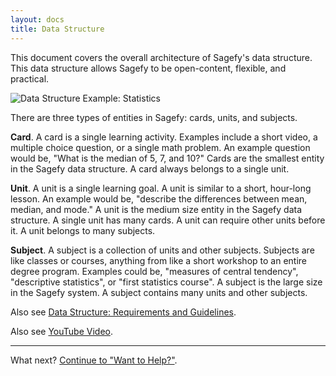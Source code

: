 ```yaml
---
layout: docs
title: Data Structure
---
```


This document covers the overall architecture of Sagefy's data structure. This data structure allows Sagefy to be open-content, flexible, and practical.

![Data Structure Example: Statistics](https://docs.google.com/drawings/d/1idC1i8udNsD5C1yj1K7qKp6cwSkyhwjLXzG-xsXG6gE/pub?w=735&h=280)

There are three types of entities in Sagefy: cards, units, and subjects.

**Card**. A card is a single learning activity. Examples include a short video, a multiple choice question, or a single math problem. An example question would be, "What is the median of 5, 7, and 10?" Cards are the smallest entity in the Sagefy data structure. A card always belongs to a single unit.

**Unit**. A unit is a single learning goal. A unit is similar to a short, hour-long lesson. An example would be, "describe the differences between mean, median, and mode." A unit is the medium size entity in the Sagefy data structure. A single unit has many cards. A unit can require other units before it. A unit belongs to many subjects.

**Subject**. A subject is a collection of units and other subjects. Subjects are like classes or courses, anything from like a short workshop to an entire degree program. Examples could be, "measures of central tendency", "descriptive statistics", or "first statistics course". A subject is the large size in the Sagefy system. A subject contains many units and other subjects.

Also see [Data Structure: Requirements and Guidelines](Data-Structure-Requirements-and-Guidelines).

Also see [YouTube Video](https://youtu.be/gFn4Q9tx7Qs).

---

What next? [Continue to "Want to Help?"](/Want-to-Help).
